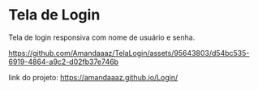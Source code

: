 # Tela de Login
Tela de login responsiva com nome de usuário e senha.

https://github.com/Amandaaaz/TelaLogin/assets/95643803/d54bc535-6919-4864-a9c2-d02fb37e746b

link do projeto:
https://amandaaaz.github.io/Login/
